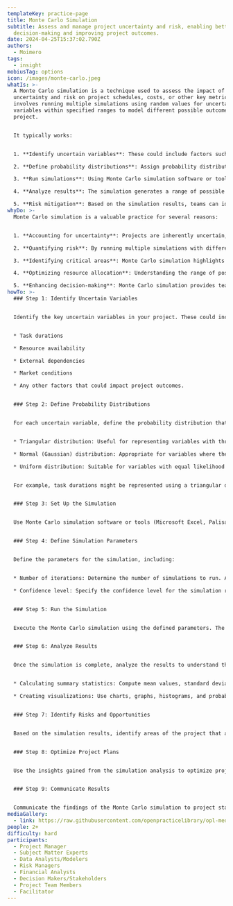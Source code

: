 ```yaml
---
templateKey: practice-page
title: Monte Carlo Simulation
subtitle: Assess and manage project uncertainty and risk, enabling better
  decision-making and improving project outcomes.
date: 2024-04-25T15:37:02.790Z
authors:
  - Moimero
tags:
  - insight
mobiusTag: options
icon: /images/monte-carlo.jpeg
whatIs: >-
  A Monte Carlo simulation is a technique used to assess the impact of
  uncertainty and risk on project schedules, costs, or other key metrics. It
  involves running multiple simulations using random values for uncertain
  variables within specified ranges to model different possible outcomes for the
  project.


  It typically works:


  1. **Identify uncertain variables**: These could include factors such as task durations, resource availability, external dependencies, or market conditions that could affect the project.

  2. **Define probability distributions**: Assign probability distributions to each uncertain variable. For example, task durations might follow a triangular distribution based on optimistic, most likely, and pessimistic estimates.

  3. **Run simulations**: Using Monte Carlo simulation software or tools (Microsoft Excel, Palisade @RISK, Oracle Crystal Ball, Simul8, AnyLogic, Python, R), the project model is simulated numerous times (often thousands or more) with different random values drawn from the defined probability distributions for each uncertain variable.

  4. **Analyze results**: The simulation generates a range of possible outcomes for the project, including potential completion dates, costs, or other metrics. Through statistical analysis of the simulation results, you can identify the likelihood of meeting project deadlines, staying within budget, or achieving other project objectives.

  5. **Risk mitigation**: Based on the simulation results, teams can identify high-risk areas and develop strategies to mitigate those risks. This might involve adjusting project plans, allocating additional resources, or implementing contingency plans.
whyDo: >-
  Monte Carlo simulation is a valuable practice for several reasons:


  1. **Accounting for uncertainty**: Projects are inherently uncertain, with various factors such as task durations, resource availability, and external dependencies subject to change. Monte Carlo simulation allows project managers to incorporate this uncertainty into their planning and decision-making process, leading to more realistic project schedules, budgets, and risk assessments.

  2. **Quantifying risk**: By running multiple simulations with different sets of random values for uncertain variables, Monte Carlo simulation provides a range of possible outcomes for the project. This allows teams to quantify the likelihood of meeting project deadlines, staying within budget, or achieving other project objectives, helping them better understand and manage project risk.

  3. **Identifying critical areas**: Monte Carlo simulation highlights areas of the project that are most sensitive to uncertainty and risk. By analyzing the simulation results, teams can identify high-risk tasks, resources, or dependencies that may need closer attention or additional mitigation strategies.

  4. **Optimizing resource allocation**: Understanding the range of possible project outcomes enables teams to optimize resource allocation and contingency planning. They can allocate resources more effectively to critical tasks or areas of the project with higher uncertainty, ensuring that resources are used efficiently and effectively.

  5. **Enhancing decision-making**: Monte Carlo simulation provides teams with valuable insights into the potential impacts of different decisions and strategies on project outcomes. Armed with this information, teams can make more informed decisions, prioritize actions, and communicate project risks and uncertainties more effectively to stakeholders.
howTo: >-
  ### Step 1: Identify Uncertain Variables


  Identify the key uncertain variables in your project. These could include:


  * Task durations

  * Resource availability

  * External dependencies

  * Market conditions

  * Any other factors that could impact project outcomes.


  ### Step 2: Define Probability Distributions


  For each uncertain variable, define the probability distribution that represents its uncertainty. Common distributions include:


  * Triangular distribution: Useful for representing variables with three-point estimates (optimistic, most likely, pessimistic).

  * Normal (Gaussian) distribution: Appropriate for variables where the data follows a bell-shaped curve.

  * Uniform distribution: Suitable for variables with equal likelihood across a range of values.


  For example, task durations might be represented using a triangular distribution based on optimistic, most likely, and pessimistic estimates.


  ### Step 3: Set Up the Simulation


  Use Monte Carlo simulation software or tools (Microsoft Excel, Palisade @RISK, Oracle Crystal Ball, Simul8, AnyLogic, Python, R), to set up the simulation model. Input the uncertain variables along with their defined probability distributions.


  ### Step 4: Define Simulation Parameters


  Define the parameters for the simulation, including:


  * Number of iterations: Determine the number of simulations to run. A larger number of iterations will result in more accurate and reliable results but will require more computational resources.

  * Confidence level: Specify the confidence level for the simulation results, typically set at 90% or 95%.


  ### Step 5: Run the Simulation


  Execute the Monte Carlo simulation using the defined parameters. The software will randomly sample values from the probability distributions for each uncertain variable and calculate the resulting project outcomes for each iteration.


  ### Step 6: Analyze Results


  Once the simulation is complete, analyze the results to understand the range of possible project outcomes. Key analysis tasks include:


  * Calculating summary statistics: Compute mean values, standard deviations, percentiles, and other relevant metrics for project performance indicators such as duration, cost, and resource utilization.

  * Creating visualizations: Use charts, graphs, histograms, and probability distributions to visualize the simulation results and gain insights into the variability and uncertainty of project outcomes.


  ### Step 7: Identify Risks and Opportunities


  Based on the simulation results, identify areas of the project that are most sensitive to uncertainty and risk. Assess the potential impact of these risks on project objectives and identify opportunities to mitigate or exploit them.


  ### Step 8: Optimize Project Plans


  Use the insights gained from the simulation analysis to optimize project plans and resource allocation. Adjust project schedules, budgets, or contingency plans as needed to account for uncertainty and mitigate identified risks. Consider alternative strategies or scenarios to improve project outcomes.


  ### Step 9: Communicate Results


  Communicate the findings of the Monte Carlo simulation to project stakeholders. Clearly communicate the level of uncertainty and risk associated with the project and the implications for project planning and decision-making. Use visualizations such as charts, graphs, or probability distributions to effectively communicate complex information.
mediaGallery:
  - link: https://raw.githubusercontent.com/openpracticelibrary/opl-media/master/images/monte-carlo.webp
people: 2+
difficulty: hard
participants:
  - Project Manager
  - Subject Matter Experts
  - Data Analysts/Modelers
  - Risk Managers
  - Financial Analysts
  - Decision Makers/Stakeholders
  - Project Team Members
  - Facilitator
---
```


